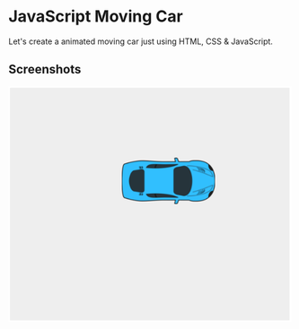
# JavaScript Moving Car

Let's create a animated moving car just using HTML, CSS & JavaScript.


## Screenshots

![App Screenshot](https://github.com/stunninghub/javascript_moving_car/blob/main/JavaScript_car.png)


